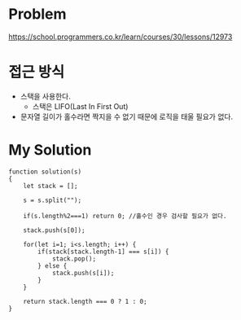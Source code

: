 # Problem
https://school.programmers.co.kr/learn/courses/30/lessons/12973

# 접근 방식
- 스택을 사용한다. 
  - 스택은 LIFO(Last In First Out)
- 문자열 길이가 홀수라면 짝지을 수 없기 때문에 로직을 태울 필요가 없다.


# My Solution
```
function solution(s)
{
    let stack = [];
    
    s = s.split("");
    
    if(s.length%2===1) return 0; //홀수인 경우 검사할 필요가 없다. 
    
    stack.push(s[0]);
    
    for(let i=1; i<s.length; i++) {
        if(stack[stack.length-1] === s[i]) {
            stack.pop();
        } else {
            stack.push(s[i]);
        }
    }
    
    return stack.length === 0 ? 1 : 0;
}
```

